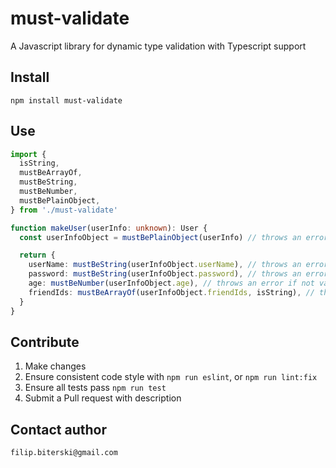 # must-validate

A Javascript library for dynamic type validation with Typescript support

## Install

`npm install must-validate`

## Use

```ts
import {
  isString,
  mustBeArrayOf,
  mustBeString,
  mustBeNumber,
  mustBePlainObject,
} from './must-validate'

function makeUser(userInfo: unknown): User {
  const userInfoObject = mustBePlainObject(userInfo) // throws an error if not valid

  return {
    userName: mustBeString(userInfoObject.userName), // throws an error if not valid
    password: mustBeString(userInfoObject.password), // throws an error if not valid
    age: mustBeNumber(userInfoObject.age), // throws an error if not valid
    friendIds: mustBeArrayOf(userInfoObject.friendIds, isString), // throws an error if not valid
  }
}
```

## Contribute

1. Make changes
2. Ensure consistent code style with `npm run eslint`, or `npm run lint:fix`
3. Ensure all tests pass `npm run test`
4. Submit a Pull request with description

## Contact author

`filip.biterski@gmail.com`
